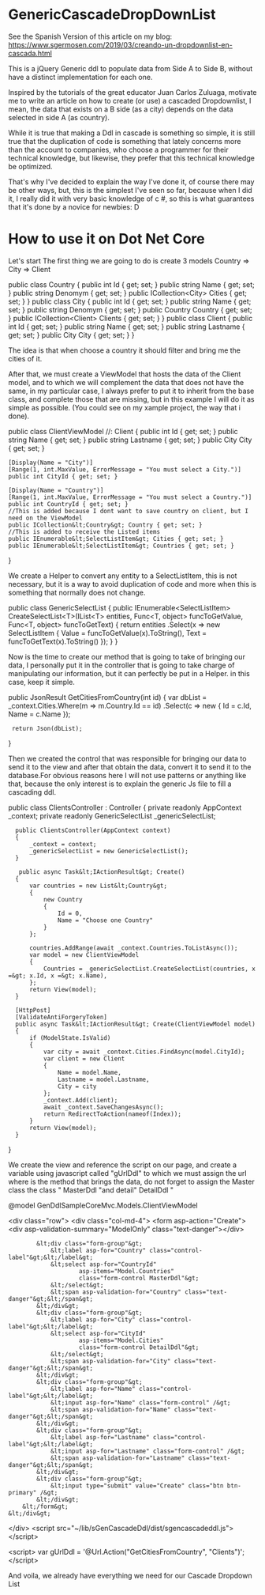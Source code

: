 # GenericCascadeDropDownList

See the Spanish Version of this article on my blog: https://www.sgermosen.com/2019/03/creando-un-dropdownlist-en-cascada.html

This is a jQuery Generic ddl to populate data from Side A to Side B, without have a distinct implementation for each one.

Inspired by the tutorials of the great educator Juan Carlos Zuluaga, motivate me to write an article on how to create (or use) a cascaded Dropdownlist, I mean, the data that exists on a B side (as a city) depends on the data selected in side A (as country).

While it is true that making a Ddl in cascade is something so simple, it is still true that the duplication of code is something that lately concerns more than the account to companies, who choose a programmer for their technical knowledge, but likewise, they prefer that this technical knowledge be optimized.

That's why I've decided to explain the way I've done it, of course there may be other ways, but, this is the simplest I've seen so far, because when I did it, I really did it with very basic knowledge of c #, so this is what guarantees that it's done by a novice for newbies: D

# How to use it on Dot Net Core

Let's start
The first thing we are going to do is create 3 models
Country => City => Client 

public class Country
{
    public int Id { get; set; } 
    public string Name { get; set; } 
    public string Denomym { get; set; } 
    public ICollection&lt;City&gt; Cities { get; set; }
}
public class City
{
    public int Id { get; set; } 
    public string Name { get; set; } 
    public string Denomym { get; set; } 
    public Country Country { get; set; } 
    public ICollection&lt;Client&gt; Clients { get; set; }
}
public class Client
{
    public int Id { get; set; } 
    public string Name { get; set; } 
    public string Lastname { get; set; } 
    public City City { get; set; } 
}

The idea is that when choose a country it should filter and bring me the cities of it.

After that, we must create a ViewModel that hosts the data of the Client model, and to which we will complement the data that does not have the same, in my particular case, I always prefer to put it to inherit from the base class, and complete those that are missing, but in this example I will do it as simple as possible. (You could see on my xample project, the way that i done).

public class ClientViewModel //: Client
{
    public int Id { get; set; }
    public string Name { get; set; }
    public string Lastname { get; set; }
    public City City { get; set; }
 
    [Display(Name = "City")]
    [Range(1, int.MaxValue, ErrorMessage = "You must select a City.")]
    public int CityId { get; set; }
 
    [Display(Name = "Country")]
    [Range(1, int.MaxValue, ErrorMessage = "You must select a Country.")]
    public int CountryId { get; set; }
    //This is added because I dont want to save country on client, but I need on the ViewModel
    public ICollection&lt;Country&gt; Country { get; set; }
    //This is added to receive the Listed items
    public IEnumerable&lt;SelectListItem&gt; Cities { get; set; }
    public IEnumerable&lt;SelectListItem&gt; Countries { get; set; }
 
}

We create a Helper to convert any entity to a SelectListItem, this is not necessary, but it is a way to avoid duplication of code and more when this is something that normally does not change.

public class GenericSelectList
{
    public IEnumerable&lt;SelectListItem&gt; CreateSelectList&lt;T&gt;(IList&lt;T&gt; entities, Func&lt;T, object&gt; funcToGetValue, Func&lt;T, object&gt; funcToGetText)
    {
        return entities
            .Select(x =&gt; new SelectListItem
            {
                Value = funcToGetValue(x).ToString(),
                Text = funcToGetText(x).ToString()
            });
    }
}

Now is the time to create our method that is going to take of bringing our data, I personally put it in the controller that is going to take charge of manipulating our information, but it can perfectly be put in a Helper. in this case, keep it simple.

public JsonResult GetCitiesFromCountry(int id)
 {
     var dbList = _context.Cities.Where(m =&gt; m.Country.Id == id)
         .Select(c =&gt; new
         {
             Id = c.Id,
             Name = c.Name
         });
 
     return Json(dbList);
 }

Then we created the control that was responsible for bringing our data to send it to the view and after that obtain the data, convert it to send it to the database.For obvious reasons here I will not use patterns or anything like that, because the only interest is to explain the generic Js file to fill a cascading ddl.

public class ClientsController : Controller
  {
      private readonly AppContext _context;
      private readonly GenericSelectList _genericSelectList;
      
      public ClientsController(AppContext context)
      {
          _context = context;
          _genericSelectList = new GenericSelectList();
      }
     
       public async Task&lt;IActionResult&gt; Create()
      {
          var countries = new List&lt;Country&gt;
          {
              new Country
              {
                  Id = 0,
                  Name = "Choose one Country"
              }
          };
       
          countries.AddRange(await _context.Countries.ToListAsync());       
          var model = new ClientViewModel
          {
              Countries = _genericSelectList.CreateSelectList(countries, x =&gt; x.Id, x =&gt; x.Name),
          }; 
          return View(model);
      }
 
      [HttpPost]
      [ValidateAntiForgeryToken]
      public async Task&lt;IActionResult&gt; Create(ClientViewModel model)
      {
          if (ModelState.IsValid)
          {
              var city = await _context.Cities.FindAsync(model.CityId); 
              var client = new Client
              {
                  Name = model.Name,
                  Lastname = model.Lastname,
                  City = city
              }; 
              _context.Add(client);
              await _context.SaveChangesAsync();
              return RedirectToAction(nameof(Index));
          }
          return View(model);
      }
  }
  
We create the view and reference the script on our page, and create a variable using javascript called "gUrlDdl" to which we must assign the url where is the method that brings the data, do not forget to assign the Master class the class " MasterDdl "and detail" DetailDdl "



@model GenDdlSampleCoreMvc.Models.ClientViewModel
 
&lt;div class="row"&gt;
    &lt;div class="col-md-4"&gt;
        &lt;form asp-action="Create"&gt;
            &lt;div asp-validation-summary="ModelOnly" class="text-danger"&gt;&lt;/div&gt;
 
            &lt;div class="form-group"&gt;
                &lt;label asp-for="Country" class="control-label"&gt;&lt;/label&gt;
                &lt;select asp-for="CountryId" 
                        asp-items="Model.Countries"
                        class="form-control MasterDdl"&gt;
                &lt;/select&gt;
                &lt;span asp-validation-for="Country" class="text-danger"&gt;&lt;/span&gt;
            &lt;/div&gt;
            &lt;div class="form-group"&gt;
                &lt;label asp-for="City" class="control-label"&gt;&lt;/label&gt;
                &lt;select asp-for="CityId" 
                        asp-items="Model.Cities" 
                        class="form-control DetailDdl"&gt;                
                &lt;/select&gt;
                &lt;span asp-validation-for="City" class="text-danger"&gt;&lt;/span&gt;
            &lt;/div&gt;
            &lt;div class="form-group"&gt;
                &lt;label asp-for="Name" class="control-label"&gt;&lt;/label&gt;
                &lt;input asp-for="Name" class="form-control" /&gt;
                &lt;span asp-validation-for="Name" class="text-danger"&gt;&lt;/span&gt;
            &lt;/div&gt;
            &lt;div class="form-group"&gt;
                &lt;label asp-for="Lastname" class="control-label"&gt;&lt;/label&gt;
                &lt;input asp-for="Lastname" class="form-control" /&gt;
                &lt;span asp-validation-for="Lastname" class="text-danger"&gt;&lt;/span&gt;
            &lt;/div&gt;
            &lt;div class="form-group"&gt;
                &lt;input type="submit" value="Create" class="btn btn-primary" /&gt;
            &lt;/div&gt;
        &lt;/form&gt;
    &lt;/div&gt;
&lt;/div&gt;
&lt;script src="~/lib/sGenCascadeDdl/dist/sgencascadeddl.js"&gt;&lt;/script&gt;
 
&lt;script&gt;
         var gUrlDdl = '@Url.Action("GetCitiesFromCountry", "Clients")';
&lt;/script&gt;



And voila, we already have everything we need for our Cascade Dropdown List

